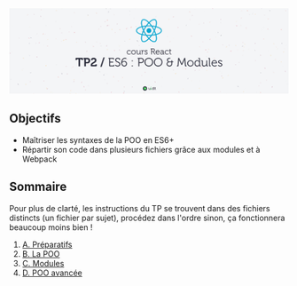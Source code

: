 <img src="images/readme/header.jpg" />

## Objectifs
- Maîtriser les syntaxes de la POO en ES6+
- Répartir son code dans plusieurs fichiers grâce aux modules et à Webpack

## Sommaire
Pour plus de clarté, les instructions du TP se trouvent dans des fichiers distincts (un fichier par sujet), procédez dans l'ordre sinon, ça fonctionnera beaucoup moins bien !

1. [A. Préparatifs](A-preparatifs.md)
2. [B. La POO](B-poo.md)
3. [C. Modules](C-modules.md)
4. [D. POO avancée](D-poo-avancee.md)
